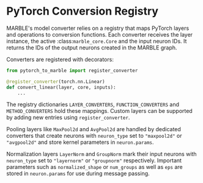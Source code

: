 # PyTorch Conversion Registry

MARBLE's model converter relies on a registry that maps PyTorch layers and
operations to conversion functions. Each converter receives the layer instance,
the active :class:`marble_core.Core` and the input neuron IDs. It returns the
IDs of the output neurons created in the MARBLE graph.

Converters are registered with decorators:

```python
from pytorch_to_marble import register_converter

@register_converter(torch.nn.Linear)
def convert_linear(layer, core, inputs):
    ...
```

The registry dictionaries ``LAYER_CONVERTERS``, ``FUNCTION_CONVERTERS`` and
``METHOD_CONVERTERS`` hold these mappings. Custom layers can be supported by
adding new entries using ``register_converter``.

Pooling layers like ``MaxPool2d`` and ``AvgPool2d`` are handled by dedicated
converters that create neurons with ``neuron_type`` set to ``"maxpool2d"`` or
``"avgpool2d"`` and store kernel parameters in ``neuron.params``.

Normalization layers ``LayerNorm`` and ``GroupNorm`` mark their input neurons
with ``neuron_type`` set to ``"layernorm"`` or ``"groupnorm"`` respectively.
Important parameters such as ``normalized_shape`` or ``num_groups`` as well as
``eps`` are stored in ``neuron.params`` for use during message passing.
